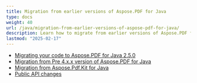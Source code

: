 ```yaml
---
title: Migration from earlier versions of Aspose.PDF for Java
type: docs
weight: 40
url: /java/migration-from-earlier-versions-of-aspose-pdf-for-java/
description: Learn how to migrate from earlier versions of Aspose.PDF for Java. Ensure a smooth transition to the latest version.
lastmod: "2025-02-17"
---
```


- [Migrating your code to Aspose.PDF for Java 2.5.0](/pdf/java/migrating-your-code-to-aspose-pdf-for-java-2-5-0/)
- [Migration from Pre 4.x.x version of Aspose.PDF for Java](/pdf/java/migration-from-pre-4-x-x-version-of-aspose-pdf-for-java/)
- [Migration from Aspose.Pdf.Kit for Java](/pdf/java/migration-from-aspose-pdf-kit-for-java/)
- [Public API changes](/pdf/java/public-api-changes/)
